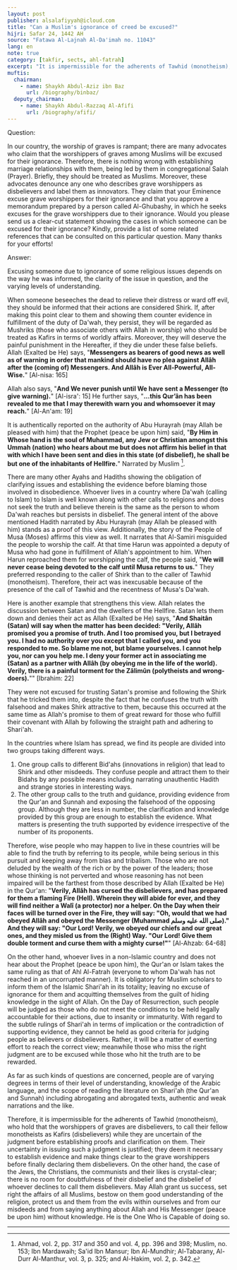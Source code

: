 ```yaml
---
layout: post
publisher: alsalafiyyah@icloud.com
title: "Can a Muslim's ignorance of creed be excused?"
hijri: Safar 24, 1442 AH
source: "Fatawa Al-Lajnah Al-Da'imah no. 11043"
lang: en
note: true
category: [takfir, sects, ahl-fatrah]
excerpt: "It is impermissible for the adherents of Tawhid (monotheism), who hold that the worshippers of graves are disbelievers, to call their fellow monotheists as Kafirs (disbelievers) while they are uncertain of the judgment before establishing proofs and clarification on them."
muftis:
  chairman: 
    - name: Shaykh Abdul-Aziz ibn Baz
      url: /biography/binbaz/
  deputy_chairman:
    - name: Shaykh Abdul-Razzaq Al-Afifi
      url: /biography/afifi/
---
```


Question:

In our country, the worship of graves is rampant; there are many advocates who claim that the worshippers of graves among Muslims will be excused for their ignorance. Therefore, there is nothing wrong with establishing marriage relationships with them, being led by them in congregational Salah (Prayer). Briefly, they should be treated as Muslims. Moreover, these advocates denounce any one who describes grave worshippers as disbelievers and label them as innovators. They claim that your Eminence excuse grave worshippers for their ignorance and that you approve a memorandum prepared by a person called Al-Ghubashy, in which he seeks excuses for the grave worshippers due to their ignorance. Would you please send us a clear-cut statement showing the cases in which someone can be excused for their ignorance? Kindly, provide a list of some related references that can be consulted on this particular question. Many thanks for your efforts!  

Answer: 

Excusing someone due to ignorance of some religious issues depends on the way he was informed, the clarity of the issue in question, and the varying levels of understanding.

When someone beseeches the dead to relieve their distress or ward off evil, they should be informed that their actions are considered Shirk. If, after making this point clear to them and showing them counter evidence in fulfillment of the duty of Da'wah, they persist, they will be regarded as Mushriks (those who associate others with Allah in worship) who should be treated as Kafirs in terms of worldly affairs. Moreover, they will deserve the painful punishment in the Hereafter, if they die under these false beliefs. Allah (Exalted be He) says, "**Messengers as bearers of good news as well as of warning in order that mankind should have no plea against Allâh after the (coming of) Messengers. And Allâh is Ever All-Powerful, All-Wise.**" [Al-nisa: 165]

Allah also says, "**And We never punish until We have sent a Messenger (to give warning).**" [Al-isra': 15] He further says, "**...this Qur’ân has been revealed to me that I may therewith warn you and whomsoever it may reach.**" [Al-An'am: 19]

It is authentically reported on the authority of Abu Hurayrah (may Allah be pleased with him) that the Prophet (peace be upon him) said, "**By Him in Whose hand is the soul of Muhammad, any Jew or Christian amongst this Ummah (nation) who hears about me but does not affirm his belief in that with which I have been sent and dies in this state (of disbelief), he shall be but one of the inhabitants of Hellfire.**" Narrated by Muslim [^1]. 

There are many other Ayahs and Hadiths showing the obligation of clarifying issues and establishing the evidence before blaming those involved in disobedience. Whoever lives in a country where Da'wah (calling to Islam) to Islam is well known along with other calls to religions and does not seek the truth and believe therein is the same as the person to whom Da'wah reaches but persists in disbelief. The general intent of the above mentioned Hadith narrated by Abu Hurayrah (may Allah be pleased with him) stands as a proof of this view. Additionally, the story of the People of Musa (Moses) affirms this view as well. It narrates that Al-Samiri misguided the people to worship the calf. At that time Harun was appointed a deputy of Musa who had gone in fulfillment of Allah's appointment to him. When Harun reproached them for worshipping the calf, the people said, "**We will never cease being devoted to the calf until Musa returns to us.**" They preferred responding to the caller of Shirk than to the caller of Tawhid (monotheism). Therefore, their act was inexcusable because of the presence of the call of Tawhid and the recentness of Musa's Da'wah.

Here is another example that strengthens this view. Allah relates the discussion between Satan and the dwellers of the Hellfire. Satan lets them down and denies their act as Allah (Exalted be He) says, "**And Shaitân (Satan) will say when the matter has been decided: "Verily, Allâh promised you a promise of truth. And I too promised you, but I betrayed you. I had no authority over you except that I called you, and you responded to me. So blame me not, but blame yourselves. I cannot help you, nor can you help me. I deny your former act in associating me (Satan) as a partner with Allâh (by obeying me in the life of the world). Verily, there is a painful torment for the Zâlimûn (polytheists and wrong-doers).**"" [Ibrahim: 22]

They were not excused for trusting Satan's promise and following the Shirk that he tricked them into, despite the fact that he confuses the truth with falsehood and makes Shirk attractive to them, because this occurred at the same time as Allah's promise to them of great reward for those who fulfill their covenant with Allah by following the straight path and adhering to Shari'ah.

In the countries where Islam has spread, we find its people are divided into two groups taking different ways. 

1. One group calls to different Bid'ahs (innovations in religion) that lead to Shirk and other misdeeds. They confuse people and attract them to their Bidahs by any possible means including narrating unauthentic Hadith and strange stories in interesting ways. 
2. The other group calls to the truth and guidance, providing evidence from the Qur'an and Sunnah and exposing the falsehood of the opposing group. Although they are less in number, the clarification and knowledge provided by this group are enough to establish the evidence. What matters is presenting the truth supported by evidence irrespective of the number of its proponents. 

Therefore, wise people who may happen to live in these countries will be able to find the truth by referring to its people, while being serious in this pursuit and keeping away from bias and tribalism. Those who are not deluded by the wealth of the rich or by the power of the leaders; those whose thinking is not perverted and whose reasoning has not been impaired will be the farthest from those described by Allah (Exalted be He) in the Qur'an: "**Verily, Allâh has cursed the disbelievers, and has prepared for them a flaming Fire (Hell). Wherein they will abide for ever, and they will find neither a Walî (a protector) nor a helper. On the Day when their faces will be turned over in the Fire, they will say: "Oh, would that we had obeyed Allâh and obeyed the Messenger (Muhammad صلى الله عليه وسلم)." And they will say: "Our Lord! Verily, we obeyed our chiefs and our great ones, and they misled us from the (Right) Way. "Our Lord! Give them double torment and curse them with a mighty curse!"**" [Al-Ahzab: 64-68]

On the other hand, whoever lives in a non-Islamic country and does not hear about the Prophet (peace be upon him), the Qur'an or Islam takes the same ruling as that of Ahl Al-Fatrah (everyone to whom Da'wah has not reached in an uncorrupted manner). It is obligatory for Muslim scholars to inform them of the Islamic Shari'ah in its totality; leaving no excuse of ignorance for them and acquitting themselves from the guilt of hiding knowledge in the sight of Allah. On the Day of Resurrection, such people will be judged as those who do not meet the conditions to be held legally accountable for their actions, due to insanity or immaturity. With regard to the subtle rulings of Shari'ah in terms of implication or the contradiction of supporting evidence, they cannot be held as good criteria for judging people as believers or disbelievers. Rather, it will be a matter of exerting effort to reach the correct view; meanwhile those who miss the right judgment are to be excused while those who hit the truth are to be rewarded.

As far as such kinds of questions are concerned, people are of varying degrees in terms of their level of understanding, knowledge of the Arabic language, and the scope of reading the literature on Shari'ah (the Qur'an and Sunnah) including abrogating and abrogated texts, authentic and weak narrations and the like.

Therefore, it is impermissible for the adherents of Tawhid (monotheism), who hold that the worshippers of graves are disbelievers, to call their fellow monotheists as Kafirs (disbelievers) while they are uncertain of the judgment before establishing proofs and clarification on them. Their uncertainty in issuing such a judgment is justified; they deem it necessary to establish evidence and make things clear to the grave worshippers before finally declaring them disbelievers. On the other hand, the case of the Jews, the Christians, the communists and their likes is crystal-clear; there is no room for doubtfulness of their disbelief and the disbelief of whoever declines to call them disbelievers. May Allah grant us success, set right the affairs of all Muslims, bestow on them good understanding of the religion, protect us and them from the evils within ourselves and from our misdeeds and from saying anything about Allah and His Messenger (peace be upon him) without knowledge. He is the One Who is Capable of doing so.

---

[^1]: Ahmad, vol. 2, pp. 317 and 350 and vol. 4, pp. 396 and 398; Muslim, no. 153; Ibn Mardawaih; Sa'id Ibn Mansur; Ibn Al-Mundhir; Al-Tabarany, Al-Durr Al-Manthur, vol. 3, p. 325; and Al-Hakim, vol. 2, p. 342.
